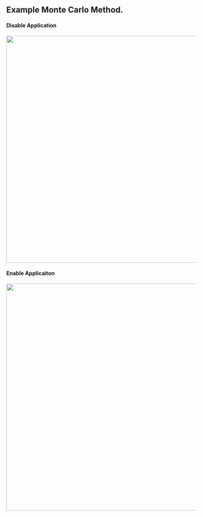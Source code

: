 ## Example Monte Carlo Method.
#### Disable Application
 <img src="https://user-images.githubusercontent.com/25815343/147503438-71181d8f-0e93-436c-af4e-be183092e784.gif" width="600">
 
#### Enable Applicaiton
 <img src="https://user-images.githubusercontent.com/25815343/147502565-47a95fb8-4d87-440f-9e06-8cbf6adace4c.gif" width="600">
